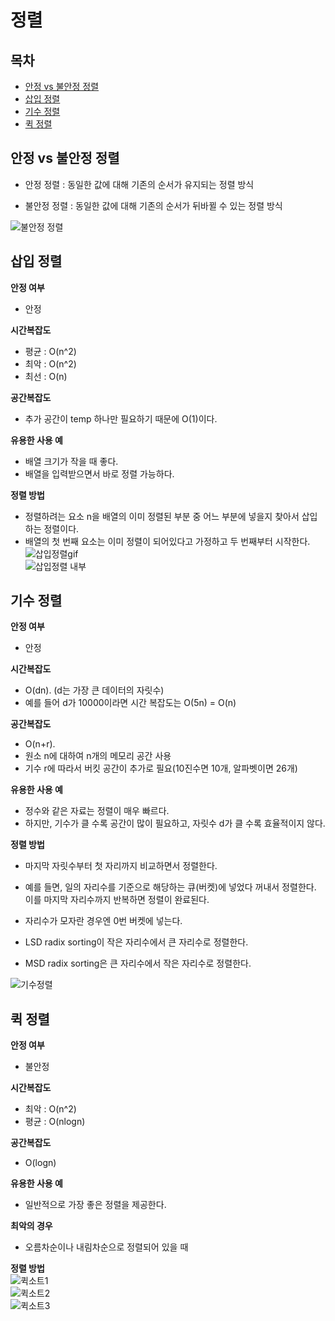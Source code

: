 # 정렬  

## 목차  
* [안정 vs 불안정 정렬](#안정-vs-불안정-정렬)
* [삽입 정렬](#삽입-정렬)
* [기수 정렬](#기수-정렬)
* [퀵 정렬](#퀵-정렬)  

## 안정 vs 불안정 정렬  
- 안정 정렬 : 동일한 값에 대해 기존의 순서가 유지되는 정렬 방식

- 불안정 정렬 : 동일한 값에 대해 기존의 순서가 뒤바뀔 수 있는 정렬 방식  

![불안정 정렬](image/stable-unstable.png)  


## 삽입 정렬
**안정 여부**  
- 안정  

**시간복잡도**
- 평균 : O(n^2)
- 최악 : O(n^2)
- 최선 : O(n)  

**공간복잡도**
- 추가 공간이 temp 하나만 필요하기 때문에 O(1)이다.  

**유용한 사용 예**
- 배열 크기가 작을 때 좋다.
- 배열을 입력받으면서 바로 정렬 가능하다.

**정렬 방법**  
- 정렬하려는 요소 n을 배열의 이미 정렬된 부분 중 어느 부분에 넣을지 찾아서 삽입하는 정렬이다.
- 배열의 첫 번째 요소는 이미 정렬이 되어있다고 가정하고 두 번째부터 시작한다.
![삽입정렬gif](image/Insertion-sort-example.gif)  
![삽입정렬 내부](image/insertion-sort.png)  

## 기수 정렬  
**안정 여부**  
- 안정  

**시간복잡도**
- O(dn). (d는 가장 큰 데이터의 자릿수)
- 예를 들어 d가 10000이라면 시간 복잡도는 O(5n) = O(n)

**공간복잡도**
- O(n+r).
- 원소 n에 대하여 n개의 메모리 공간 사용
- 기수 r에 따라서 버킷 공간이 추가로 필요(10진수면 10개, 알파벳이면 26개)

**유용한 사용 예**
- 정수와 같은 자료는 정렬이 매우 빠르다.
- 하지만, 기수가 클 수록 공간이 많이 필요하고, 자릿수 d가 클 수록 효율적이지 않다.

**정렬 방법**  
- 마지막 자릿수부터 첫 자리까지 비교하면서 정렬한다.
- 예를 들면, 일의 자리수를 기준으로 해당하는 큐(버켓)에 넣었다 꺼내서 정렬한다. 이를 마지막 자리수까지 반복하면 정렬이 완료된다.
- 자리수가 모자란 경우엔 0번 버켓에 넣는다.

- LSD radix sorting이 작은 자리수에서 큰 자리수로 정렬한다.
- MSD radix sorting은 큰 자리수에서 작은 자리수로 정렬한다.

![기수정렬](image/radix-sort.gif)  

## 퀵 정렬  
**안정 여부**  
- 불안정  

**시간복잡도**
- 최악 : O(n^2)  
- 평균 : O(nlogn)  

**공간복잡도**
- O(logn)

**유용한 사용 예**
- 일반적으로 가장 좋은 정렬을 제공한다.

**최악의 경우**  
- 오름차순이나 내림차순으로 정렬되어 있을 때

**정렬 방법**  
![퀵소트1](image/quickSort1.PNG)  
![퀵소트2](image/quickSort2.PNG)  
![퀵소트3](image/quickSort3.PNG)  
